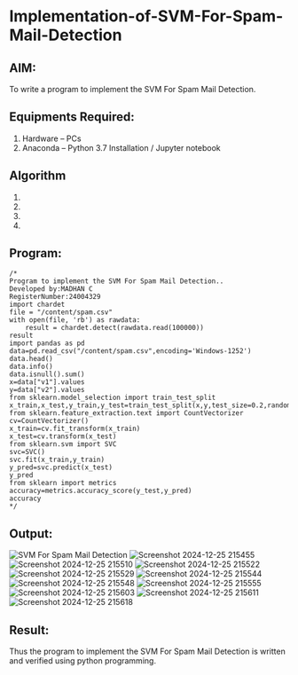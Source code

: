 # Implementation-of-SVM-For-Spam-Mail-Detection

## AIM:
To write a program to implement the SVM For Spam Mail Detection.

## Equipments Required:
1. Hardware – PCs
2. Anaconda – Python 3.7 Installation / Jupyter notebook

## Algorithm
1. 
2. 
3. 
4. 

## Program:
```
/*
Program to implement the SVM For Spam Mail Detection..
Developed by:MADHAN C
RegisterNumber:24004329
import chardet
file = "/content/spam.csv"
with open(file, 'rb') as rawdata:
    result = chardet.detect(rawdata.read(100000))
result
import pandas as pd
data=pd.read_csv("/content/spam.csv",encoding='Windows-1252')
data.head()
data.info()
data.isnull().sum()
x=data["v1"].values
y=data["v2"].values
from sklearn.model_selection import train_test_split
x_train,x_test,y_train,y_test=train_test_split(x,y,test_size=0.2,random_state=0)
from sklearn.feature_extraction.text import CountVectorizer
cv=CountVectorizer()
x_train=cv.fit_transform(x_train)
x_test=cv.transform(x_test)
from sklearn.svm import SVC
svc=SVC()
svc.fit(x_train,y_train)
y_pred=svc.predict(x_test)
y_pred
from sklearn import metrics
accuracy=metrics.accuracy_score(y_test,y_pred)
accuracy   
*/
```

## Output:
![SVM For Spam Mail Detection](sam.png)
![Screenshot 2024-12-25 215455](https://github.com/user-attachments/assets/00459c7b-3b32-4fc7-b007-17f71526a7a0)
![Screenshot 2024-12-25 215510](https://github.com/user-attachments/assets/3b340805-6cd2-4626-b354-16477f52f6d9)
![Screenshot 2024-12-25 215522](https://github.com/user-attachments/assets/766664b3-ba14-48de-b614-306d5d0345e6)
![Screenshot 2024-12-25 215529](https://github.com/user-attachments/assets/6065ffe5-edd4-42df-ae61-ad212ecf4704)
![Screenshot 2024-12-25 215544](https://github.com/user-attachments/assets/9ad992f0-c3dc-4413-aadd-a80843b86c91)
![Screenshot 2024-12-25 215548](https://github.com/user-attachments/assets/1ae5ea3d-65e9-4ec4-a799-c764eeff2989)
![Screenshot 2024-12-25 215555](https://github.com/user-attachments/assets/66b403b6-41dd-4fa8-8678-f56f5347db44)
![Screenshot 2024-12-25 215603](https://github.com/user-attachments/assets/21d04595-aa5f-47fb-8554-b932a4abeb34)
![Screenshot 2024-12-25 215611](https://github.com/user-attachments/assets/1c9f9d8f-8e8c-415b-8194-42b15846dbc8)
![Screenshot 2024-12-25 215618](https://github.com/user-attachments/assets/f3dd0974-8b1d-45c7-a1d1-3582a21166a2)
## Result:
Thus the program to implement the SVM For Spam Mail Detection is written and verified using python programming.
